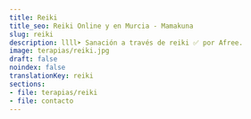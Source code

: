 ```yaml
---
title: Reiki
title_seo: Reiki Online y en Murcia - Mamakuna
slug: reiki
description: llll➤ Sanación a través de reiki ✅ por Afree.
image: terapias/reiki.jpg
draft: false
noindex: false
translationKey: reiki
sections:
- file: terapias/reiki
- file: contacto
---
```

